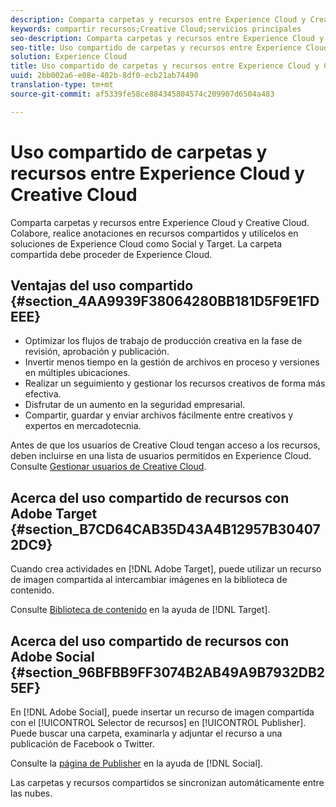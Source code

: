 ```yaml
---
description: Comparta carpetas y recursos entre Experience Cloud y Creative Cloud. Colabore, realice anotaciones en recursos compartidos y utilícelos en soluciones de Experience Cloud como Social y Target. La carpeta compartida debe proceder de Experience Cloud.
keywords: compartir recursos;Creative Cloud;servicios principales
seo-description: Comparta carpetas y recursos entre Experience Cloud y Creative Cloud. Colabore, realice anotaciones en recursos compartidos y utilícelos en soluciones de Experience Cloud como Social y Target. La carpeta compartida debe proceder de Experience Cloud.
seo-title: Uso compartido de carpetas y recursos entre Experience Cloud y Creative Cloud
solution: Experience Cloud
title: Uso compartido de carpetas y recursos entre Experience Cloud y Creative Cloud
uuid: 2bb002a6-e08e-402b-8df0-ecb21ab74490
translation-type: tm+mt
source-git-commit: af5339fe58ce884345804574c209907d6504a483

---
```



# Uso compartido de carpetas y recursos entre Experience Cloud y Creative Cloud

Comparta carpetas y recursos entre Experience Cloud y Creative Cloud. Colabore, realice anotaciones en recursos compartidos y utilícelos en soluciones de Experience Cloud como Social y Target. La carpeta compartida debe proceder de Experience Cloud.

## Ventajas del uso compartido {#section_4AA9939F38064280BB181D5F9E1FDEEE}

* Optimizar los flujos de trabajo de producción creativa en la fase de revisión, aprobación y publicación.
* Invertir menos tiempo en la gestión de archivos en proceso y versiones en múltiples ubicaciones.
* Realizar un seguimiento y gestionar los recursos creativos de forma más efectiva.
* Disfrutar de un aumento en la seguridad empresarial.
* Compartir, guardar y enviar archivos fácilmente entre creativos y expertos en mercadotecnia.

Antes de que los usuarios de Creative Cloud tengan acceso a los recursos, deben incluirse en una lista de usuarios permitidos en Experience Cloud. Consulte [Gestionar usuarios de Creative Cloud](../experience-cloud-assets/t-admin-add-cc-user.md#task_F36D4F1D49B44F09A54F7371810D2752).

## Acerca del uso compartido de recursos con Adobe Target {#section_B7CD64CAB35D43A4B12957B304072DC9}

Cuando crea actividades en [!DNL Adobe Target], puede utilizar un recurso de imagen compartida al intercambiar imágenes en la biblioteca de contenido.

Consulte [Biblioteca de contenido](https://marketing.adobe.com/resources/help/en_US/target/target/?f=c_manage_content) en la ayuda de [!DNL Target].

## Acerca del uso compartido de recursos con Adobe Social {#section_96BFBB9FF3074B2AB49A9B7932DB25EF}

En [!DNL Adobe Social], puede insertar un recurso de imagen compartida con el [!UICONTROL Selector de recursos] en [!UICONTROL Publisher]. Puede buscar una carpeta, examinarla y adjuntar el recurso a una publicación de Facebook o Twitter.

Consulte la [página de Publisher](https://marketing.adobe.com/resources/help/en_US/social/?f=c_pub_publisher) en la ayuda de [!DNL Social].

Las carpetas y recursos compartidos se sincronizan automáticamente entre las nubes.
